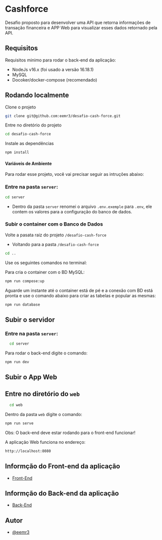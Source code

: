 # Cashforce

Desafio proposto para desenvolver uma API que retorna informações de transação financeira e APP Web para visualizar esses dados retornado pela API.

## Requisitos

Requisitos minimo para rodar o back-end da aplicação:

- NodeJs v16.x (foi usado a versão 16.18.1)
- MySQL
- Docoker/docker-compose (recomendado)

## Rodando localmente

Clone o projeto

```bash
git clone git@github.com:eemr3/desafio-cash-force.git
```

Entre no diretório do projeto

```bash
cd desafio-cash-force
```

Instale as dependências

```bash
npm install
```

#### Variáveis de Ambiente

Para rodar esse projeto, você vai precisar seguir as intruções abaixo:

### Entre na pasta `server`:

```bash
cd server
```

- Dentro da pasta `server` renomei o arquivo `.env.exemple` para `.env`, ele contem os valores para a configuração do banco de dados.

### Subir o container com o Banco de Dados

Volte a pasata raiz do projeto `/desafio-cash-force`

- Voltando para a pasta `/desafio-cash-force`

```bash
cd ..
```

Use os seguintes comandos no terminal:

Para cria o container com o BD MySQL:

```bash
npm run compose:up

```

Aguarde um instante até o container está de pé e a conexão com BD está pronta e use o comando abaixo para criar as tabelas e popular as mesmas:

```bash
npm run database
```

## Subir o servidor

### Entre na pasta `server`:

```bash
  cd server
```

Para rodar o back-end digite o comando:

```bash
npm run dev
```

## Subir o App Web

## Entre no diretório do `web`

```bash
  cd web
```

Dentro da pasta `web` digite o comando:

```bash
npm run serve
```

Obs: O back-end deve estar rodando para o front-end funcionar!

A aplicação Web funciona no endereço:

```bash
http://localhost:8080
```

## Informção do Front-end da aplicação

- [Front-End](https://github.com/eemr3/desafio-cash-force/tree/main/web)

## Informção do Back-end da aplicação

- [Back-End](https://github.com/eemr3/desafio-cash-force/tree/main/server)

## Autor

- [@eemr3](https://www.github.com/eemr3)
